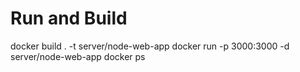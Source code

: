 # Run and Build
docker build . -t server/node-web-app
docker run -p 3000:3000 -d server/node-web-app
docker ps